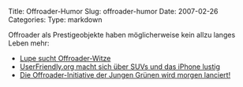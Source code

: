 Title: Offroader-Humor
Slug: offroader-humor
Date: 2007-02-26
Categories:
Type: markdown

Offroader als Prestigeobjekte haben möglicherweise kein allzu langes Leben mehr:

- [Lupe sucht Offroader-Witze](http://swiss-lupe.blogspot.com/2007/02/offroader-witze-gesucht.html)
- [UserFriendly.org macht sich über SUVs und das iPhone lustig](http://ars.userfriendly.org/cartoons/?id=20070225)
- [Die Offroader-Initiative der Jungen Grünen wird morgen lanciert!](http://www.menschenfreundlicher.ch/)
